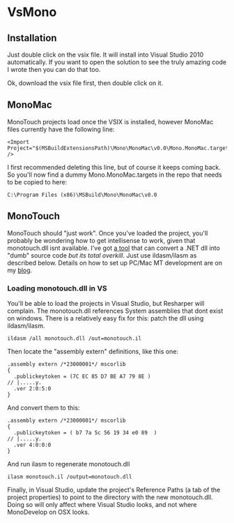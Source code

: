 VsMono
======

Installation
------------

Just double click on the vsix file. It will install into Visual Studio 2010 automatically. If you want to open the solution to see the truly amazing code I wrote then you can do that too.

Ok, download the vsix file first, then double click on it.

MonoMac
-------

MonoTouch projects load once the VSIX is installed, however MonoMac files currently have the following line:

    <Import Project="$(MSBuildExtensionsPath)\Mono\MonoMac\v0.0\Mono.MonoMac.targets" />

I first recommended deleting this line, but of course it keeps coming back. So you'll now find a dummy Mono.MonoMac.targets in the repo that needs to be copied to here:

    C:\Program Files (x86)\MSBuild\Mono\MonoMac\v0.0


MonoTouch
---------

MonoTouch should "just work". Once you've loaded the project, you'll probably be wondering how to get intellisense to work, given that monotouch.dll isnt available. 
I've got [a tool](https://github.com/jamiebriant/BinaryFinery.BarebonesGenerator) that can convert a .NET dll into "dumb" source code *but its total overkill*. Just use ildasm/ilasm as described below. 
Details on how to set up PC/Mac MT development are on my [blog](http://blog.binaryfinery.com).

### Loading monotouch.dll in VS

You'll be able to load the projects in Visual Studio, but Resharper will complain. The monotouch.dll references System assemblies that dont exist on windows.
There is a relatively easy fix for this: patch the dll using ildasm/ilasm.

    ildasm /all monotouch.dll /out=monotouch.il

Then locate the "assembly extern" definitions, like this one:

    .assembly extern /*23000001*/ mscorlib
    {
      .publickeytoken = (7C EC 85 D7 BE A7 79 8E )                         // |.....y.
      .ver 2:0:5:0
    }

And convert them to this:

    .assembly extern /*23000001*/ mscorlib
    {
      .publickeytoken = ( b7 7a 5c 56 19 34 e0 89  )                         // |.....y.
      .ver 4:0:0:0
    }

And run ilasm to regenerate monotouch.dll

    ilasm monotouch.il /output=monotouch.dll

Finally, in Visual Studio, update the project's Reference Paths (a tab of the project properties) to point to the directory with the new monotouch.dll. Doing so will only affect where Visual Studio looks,
and not where MonoDevelop on OSX looks.
